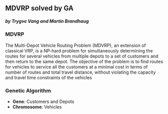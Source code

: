 ## MDVRP solved by GA
##### by Trygve Vang and Martin Brandhaug


### MDVRP
The Multi-Depot Vehicle Routing Problem (MDVRP), an extension of classical VRP, is a
NP-hard problem for simultaneously determining the routes for several vehicles from multiple depots to
a set of customers and then return to the same depot. The objective of the problem is to find routes for
vehicles to service all the customers at a minimal cost in terms of number of routes and total travel
distance, without violating the capacity and travel time constraints of the vehicles

### Genetic Algorithm
* **Gene**: Customers and Depots
* **Chromosome**: Vehicles

 